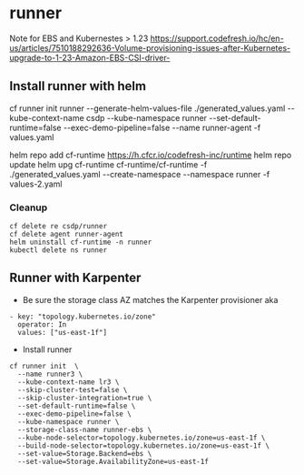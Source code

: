 # runner

Note for EBS and Kubernestes > 1.23
https://support.codefresh.io/hc/en-us/articles/7510188292636-Volume-provisioning-issues-after-Kubernetes-upgrade-to-1-23-Amazon-EBS-CSI-driver-

## Install runner with helm

cf runner init runner --generate-helm-values-file ./generated_values.yaml --kube-context-name csdp --kube-namespace runner  --set-default-runtime=false  --exec-demo-pipeline=false --name runner-agent -f values.yaml

helm repo add cf-runtime https://h.cfcr.io/codefresh-inc/runtime
helm repo update
helm upg cf-runtime cf-runtime/cf-runtime -f ./generated_values.yaml --create-namespace --namespace runner -f values-2.yaml

### Cleanup

```
cf delete re csdp/runner
cf delete agent runner-agent
helm uninstall cf-runtime -n runner
kubectl delete ns runner
```

## Runner with Karpenter

* Be sure the storage class AZ matches the Karpenter provisioner aka

```
- key: "topology.kubernetes.io/zone"
  operator: In
  values: ["us-east-1f"]
```

* Install runner
```
cf runner init  \
  --name runner3 \
  --kube-context-name lr3 \
  --skip-cluster-test=false \
  --skip-cluster-integration=true \
  --set-default-runtime=false \
  --exec-demo-pipeline=false \
  --kube-namespace runner \
  --storage-class-name runner-ebs \
  --kube-node-selector=topology.kubernetes.io/zone=us-east-1f \
  --build-node-selector=topology.kubernetes.io/zone=us-east-1f \
  --set-value=Storage.Backend=ebs \
  --set-value=Storage.AvailabilityZone=us-east-1f
```
